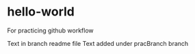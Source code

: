 # hello-world
For practicing github workflow

Text in branch readme file
Text added under pracBranch branch
